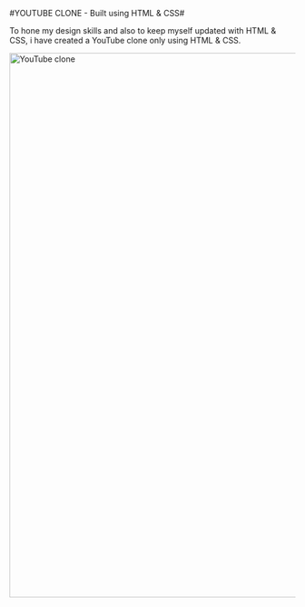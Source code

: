#YOUTUBE CLONE - Built using HTML & CSS#

To hone my design skills and also to keep myself updated with HTML & CSS, i have created a YouTube clone only using HTML & CSS.

<img width="960" alt="YouTube clone" src="https://github.com/iamLalitha/YouTubeClone/assets/130632883/144b5153-02e9-4651-8168-728bd1d7d5ff">
